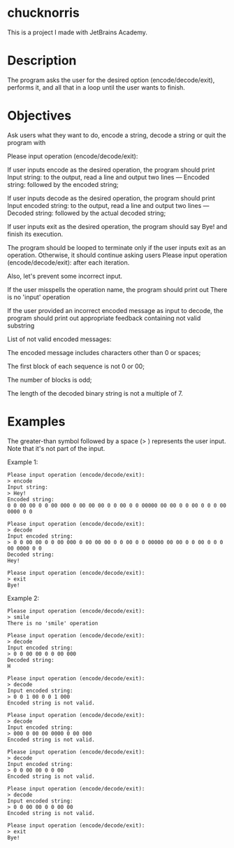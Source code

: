 # chucknorris
This is a project I made with JetBrains Academy.



# Description
The program asks the user for the desired option (encode/decode/exit), performs it, and all that in a loop until the user wants to finish.


# Objectives
Ask users what they want to do, encode a string, decode a string or quit the program with

Please input operation (encode/decode/exit):

If user inputs encode as the desired operation, the program should print Input string: to the output, read a line and output two lines — Encoded string: followed by the encoded string;

If user inputs decode as the desired operation, the program should print Input encoded string: to the output, read a line and output two lines — Decoded string: followed by the actual decoded string;

If user inputs exit as the desired operation, the program should say Bye! and finish its execution.



The program should be looped to terminate only if the user inputs exit as an operation. Otherwise, it should continue asking users Please input operation (encode/decode/exit): after each iteration.

Also, let's prevent some incorrect input.

If the user misspells the operation name, the program should print out There is no 'input' operation

If the user provided an incorrect encoded message as input to decode, the program should print out appropriate feedback containing not valid substring

List of not valid encoded messages:

The encoded message includes characters other than 0 or spaces;

The first block of each sequence is not 0 or 00;

The number of blocks is odd;

The length of the decoded binary string is not a multiple of 7.

# Examples
The greater-than symbol followed by a space (> ) represents the user input. Note that it's not part of the input.

Example 1:

```
Please input operation (encode/decode/exit):
> encode
Input string:
> Hey!
Encoded string:
0 0 00 00 0 0 00 000 0 00 00 00 0 0 00 0 0 00000 00 00 0 0 00 0 0 0 00 0000 0 0

Please input operation (encode/decode/exit):
> decode
Input encoded string:
> 0 0 00 00 0 0 00 000 0 00 00 00 0 0 00 0 0 00000 00 00 0 0 00 0 0 0 00 0000 0 0
Decoded string:
Hey!

Please input operation (encode/decode/exit):
> exit
Bye!
```

Example 2:

```aidl
Please input operation (encode/decode/exit):
> smile
There is no 'smile' operation

Please input operation (encode/decode/exit):
> decode
Input encoded string:
> 0 0 00 00 0 0 00 000
Decoded string:
H

Please input operation (encode/decode/exit):
> decode
Input encoded string:
> 0 0 1 00 0 0 1 000
Encoded string is not valid.

Please input operation (encode/decode/exit):
> decode
Input encoded string:
> 000 0 00 00 0000 0 00 000
Encoded string is not valid.

Please input operation (encode/decode/exit):
> decode
Input encoded string:
> 0 0 00 00 0 0 00
Encoded string is not valid.

Please input operation (encode/decode/exit):
> decode
Input encoded string:
> 0 0 00 00 0 0 00 00
Encoded string is not valid.

Please input operation (encode/decode/exit):
> exit
Bye!
```